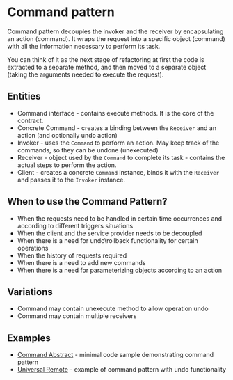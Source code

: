# Command pattern 

Command pattern decouples the invoker and the receiver by encapsulating an action (command). 
It wraps the request into a specific object (command) with all the information necessary to perform its task.

You can think of it as the next stage of refactoring at first the code is extracted to a separate method, and 
then moved to a separate object (taking the arguments needed to execute the request).

## Entities

- Command interface - contains execute methods. It is the core of the contract.
- Concrete Command - creates a binding between the `Receiver` and an action (and optionally undo action)
- Invoker - uses the `Command` to perform an action. May keep track of the commands, so they can be undone 
  (unexecuted)
- Receiver - object used by the `Command` to complete its task - contains the actual steps to perform the action.
- Client - creates a concrete `Command` instance, binds it with the `Receiver` and passes it to the `Invoker` instance.

## When to use the Command Pattern?

- When the requests need to be handled in certain time occurrences and according to different triggers situations
- When the client and the service provider needs to be decoupled
- When there is a need for undo\rollback functionality for certain operations
- When the history of requests required
- When there is a need to add new commands
- When there is a need for parameterizing objects according to an action

## Variations

- Command may contain unexecute method to allow operation undo 
- Command may contain multiple receivers

## Examples

- [Command Abstract](pure/command-pure.kt) - minimal code sample demonstrating command pattern  
- [Universal Remote](universalremote/command-universal-remote.kt) - example of command pattern with undo functionality

